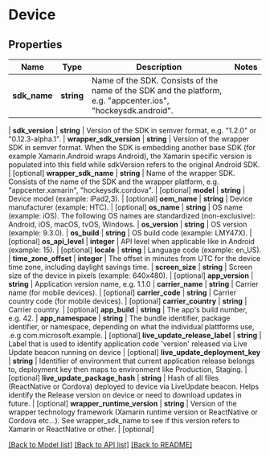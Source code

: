 # Device

## Properties
Name | Type | Description | Notes
------------ | ------------- | ------------- | -------------
**sdk_name** | **string** | Name of the SDK. Consists of the name of the SDK and the platform, e.g. &quot;appcenter.ios&quot;, &quot;hockeysdk.android&quot;.
 | 
**sdk_version** | **string** | Version of the SDK in semver format, e.g. &quot;1.2.0&quot; or &quot;0.12.3-alpha.1&quot;.
 | 
**wrapper_sdk_version** | **string** | Version of the wrapper SDK in semver format. When the SDK is embedding another base SDK (for example Xamarin.Android wraps Android), the Xamarin specific version is populated into this field while sdkVersion refers to the original Android SDK.
 | [optional] 
**wrapper_sdk_name** | **string** | Name of the wrapper SDK. Consists of the name of the SDK and the wrapper platform, e.g. &quot;appcenter.xamarin&quot;, &quot;hockeysdk.cordova&quot;.
 | [optional] 
**model** | **string** | Device model (example: iPad2,3).
 | [optional] 
**oem_name** | **string** | Device manufacturer (example: HTC).
 | [optional] 
**os_name** | **string** | OS name (example: iOS). The following OS names are standardized (non-exclusive): Android, iOS, macOS, tvOS, Windows.
 | 
**os_version** | **string** | OS version (example: 9.3.0).
 | 
**os_build** | **string** | OS build code (example: LMY47X).
 | [optional] 
**os_api_level** | **integer** | API level when applicable like in Android (example: 15).
 | [optional] 
**locale** | **string** | Language code (example: en_US).
 | 
**time_zone_offset** | **integer** | The offset in minutes from UTC for the device time zone, including daylight savings time.
 | 
**screen_size** | **string** | Screen size of the device in pixels (example: 640x480).
 | [optional] 
**app_version** | **string** | Application version name, e.g. 1.1.0
 | 
**carrier_name** | **string** | Carrier name (for mobile devices).
 | [optional] 
**carrier_code** | **string** | Carrier country code (for mobile devices).
 | [optional] 
**carrier_country** | **string** | Carrier country.
 | [optional] 
**app_build** | **string** | The app&#39;s build number, e.g. 42.
 | 
**app_namespace** | **string** | The bundle identifier, package identifier, or namespace, depending on what the individual plattforms use,  .e.g com.microsoft.example.
 | [optional] 
**live_update_release_label** | **string** | Label that is used to identify application code &#39;version&#39; released via Live Update beacon running on device
 | [optional] 
**live_update_deployment_key** | **string** | Identifier of environment that current application release belongs to, deployment key then maps to environment like Production, Staging.
 | [optional] 
**live_update_package_hash** | **string** | Hash of all files (ReactNative or Cordova) deployed to device via LiveUpdate beacon. Helps identify the Release version on device or need to download updates in future.
 | [optional] 
**wrapper_runtime_version** | **string** | Version of the wrapper technology framework (Xamarin runtime version or ReactNative or Cordova etc...). See wrapper_sdk_name to see if this version refers to Xamarin or ReactNative or other.
 | [optional] 

[[Back to Model list]](../README.md#documentation-for-models) [[Back to API list]](../README.md#documentation-for-api-endpoints) [[Back to README]](../README.md)

